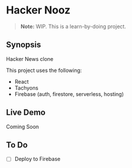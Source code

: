 # Hacker Nooz

> **Note:** WIP. This is a learn-by-doing project.

## Synopsis

Hacker News clone

This project uses the following:

- React
- Tachyons
- Firebase (auth, firestore, serverless, hosting)

## Live Demo

Coming Soon

## To Do

- [ ] Deploy to Firebase
